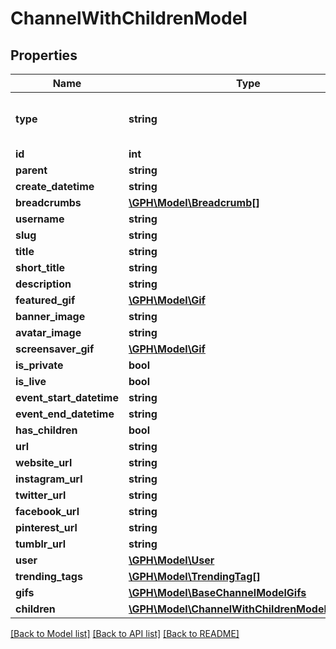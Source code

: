 # ChannelWithChildrenModel

## Properties
Name | Type | Description | Notes
------------ | ------------- | ------------- | -------------
**type** | **string** | Always \&quot;channel\&quot; | [optional] [default to 'channel']
**id** | **int** | 123 | [optional] 
**parent** | **string** | parent&#39;s slug | [optional] 
**create_datetime** | **string** | xyz | [optional] 
**breadcrumbs** | [**\GPH\Model\Breadcrumb[]**](Breadcrumb.md) |  | [optional] 
**username** | **string** | xyz | [optional] 
**slug** | **string** |  | [optional] 
**title** | **string** | xyz | [optional] 
**short_title** | **string** | xyz | [optional] 
**description** | **string** | xyz | [optional] 
**featured_gif** | [**\GPH\Model\Gif**](Gif.md) |  | [optional] 
**banner_image** | **string** | xyz | [optional] 
**avatar_image** | **string** | xyz | [optional] 
**screensaver_gif** | [**\GPH\Model\Gif**](Gif.md) |  | [optional] 
**is_private** | **bool** |  | [optional] 
**is_live** | **bool** |  | [optional] 
**event_start_datetime** | **string** | xyz | [optional] 
**event_end_datetime** | **string** | xyz | [optional] 
**has_children** | **bool** |  | [optional] 
**url** | **string** | xyz | [optional] 
**website_url** | **string** | xyz | [optional] 
**instagram_url** | **string** | xyz | [optional] 
**twitter_url** | **string** | xyz | [optional] 
**facebook_url** | **string** | xyz | [optional] 
**pinterest_url** | **string** | xyz | [optional] 
**tumblr_url** | **string** | xyz | [optional] 
**user** | [**\GPH\Model\User**](User.md) |  | [optional] 
**trending_tags** | [**\GPH\Model\TrendingTag[]**](TrendingTag.md) |  | [optional] 
**gifs** | [**\GPH\Model\BaseChannelModelGifs**](BaseChannelModelGifs.md) |  | [optional] 
**children** | [**\GPH\Model\ChannelWithChildrenModelChildren**](ChannelWithChildrenModelChildren.md) |  | [optional] 

[[Back to Model list]](../README.md#documentation-for-models) [[Back to API list]](../README.md#documentation-for-api-endpoints) [[Back to README]](../README.md)


